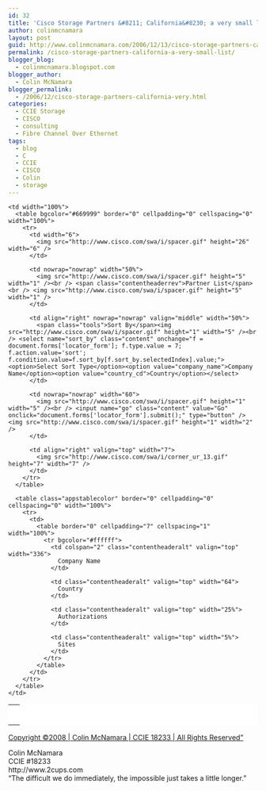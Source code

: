 ```yaml
---
id: 32
title: 'Cisco Storage Partners &#8211; California&#8230; a very small list'
author: colinmcnamara
layout: post
guid: http://www.colinmcnamara.com/2006/12/13/cisco-storage-partners-california-a-very-small-list/
permalink: /cisco-storage-partners-california-a-very-small-list/
blogger_blog:
  - colinmcnamara.blogspot.com
blogger_author:
  - Colin McNamara
blogger_permalink:
  - /2006/12/cisco-storage-partners-california-very.html
categories:
  - CCIE Storage
  - CISCO
  - consulting
  - Fibre Channel Over Ethernet
tags:
  - blog
  - C
  - CCIE
  - CISCO
  - Colin
  - storage
---
```

<table bgcolor="#ffffff" border="0" cellpadding="0" cellspacing="0" width="100%">
  <tr>
    <td width="6">
      &nbsp;
    </td>
    
    <td width="100%">
      <table bgcolor="#669999" border="0" cellpadding="0" cellspacing="0" width="100%">
        <tr>
          <td width="6">
            <img src="http://www.cisco.com/swa/i/spacer.gif" height="26" width="6" />
          </td>
          
          <td nowrap="nowrap" width="50%">
            <img src="http://www.cisco.com/swa/i/spacer.gif" height="5" width="1" /><br /> <span class="contentheaderrev">Partner List</span><br /> <img src="http://www.cisco.com/swa/i/spacer.gif" height="5" width="1" />
          </td>
          
          <td align="right" nowrap="nowrap" valign="middle" width="50%">
            <span class="tools">Sort By</span><img src="http://www.cisco.com/swa/i/spacer.gif" height="1" width="5" /><br /> <select name="sort_by" class="content" onchange="f = document.forms['locator_form']; f.type.value = 7; f.action.value='sort'; f.condition.value=f.sort_by[f.sort_by.selectedIndex].value;"><option>Select Sort Type</option><option value="company_name">Company Name</option><option value="country_cd">Country</option></select>
          </td>
          
          <td nowrap="nowrap" width="60">
            <img src="http://www.cisco.com/swa/i/spacer.gif" height="1" width="5" /><br /> <input name="go" class="content" value="Go" onclick="document.forms['locator_form'].submit();" type="button" /><img src="http://www.cisco.com/swa/i/spacer.gif" height="1" width="2" />
          </td>
          
          <td align="right" valign="top" width="7">
            <img src="http://www.cisco.com/swa/i/corner_ur_13.gif" height="7" width="7" />
          </td>
        </tr>
      </table>
      
      <table class="appstablecolor" border="0" cellpadding="0" cellspacing="0" width="100%">
        <tr>
          <td>
            <table border="0" cellpadding="7" cellspacing="1" width="100%">
              <tr bgcolor="#ffffff">
                <td colspan="2" class="contentheaderalt" valign="top" width="336">
                  Company Name
                </td>
                
                <td class="contentheaderalt" valign="top" width="64">
                  Country
                </td>
                
                <td class="contentheaderalt" valign="top" width="25%">
                  Authorizations
                </td>
                
                <td class="contentheaderalt" valign="top" width="5%">
                  Sites
                </td>
              </tr>
            </table>
          </td>
        </tr>
      </table>
    </td>
  </tr>
  
  <tr>
    <td width="7">
      <img src="http://www.cisco.com/swa/i/pixel.gif" border="0" height="8" width="7" />
    </td>
  </tr>
</table>

[Copyright ©2008 | Colin McNamara | CCIE 18233 | All Rights Reserved&#8221;][1]

<p class="blogger-post-footer">
  Colin McNamara<br /> CCIE #18233<br /> http://www.2cups.com<br /> &#8220;The difficult we do immediately, the impossible just takes a little longer.&#8221;
</p>

 [1]: http://www.colinmcnamara.com "Copyright ©2008 | Colin McNamara | CCIE 18233 | All Rights Reserved"